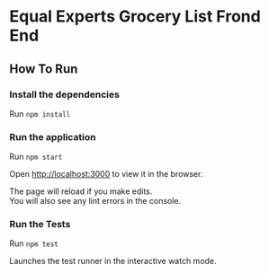 # Equal Experts Grocery List Frond End

## How To Run

### Install the dependencies

Run `npm install`

### Run the application

Run `npm start`

Open [http://localhost:3000](http://localhost:3000) to view it in the browser.

The page will reload if you make edits.<br>
You will also see any lint errors in the console.

### Run the Tests

Run `npm test`

Launches the test runner in the interactive watch mode.
